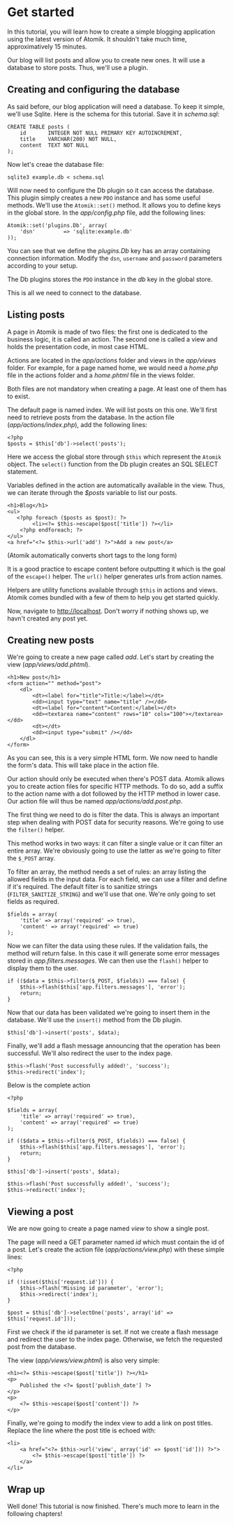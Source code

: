 # Get started

In this tutorial, you will learn how to create a simple blogging application using the latest version of Atomik. 
It shouldn't take much time, approximatively 15 minutes.

Our blog will list posts and allow you to create new ones.
It will use a database to store posts. Thus, we'll use a plugin.

## Creating and configuring the database

As said before, our blog application will need a database. To keep it simple, we'll use Sqlite. 
Here is the schema for this tutorial. Save it in *schema.sql*:

    CREATE TABLE posts (
        id       INTEGER NOT NULL PRIMARY KEY AUTOINCREMENT,
        title    VARCHAR(200) NOT NULL,
        content  TEXT NOT NULL
    );

Now let's creae the database file:

    sqlite3 example.db < schema.sql

Will now need to configure the Db plugin so it can access the database. This plugin
simply creates a new `PDO` instance and has some useful methods.
We'll use the `Atomik::set()` method. It allows you to define keys in the global store.
In the *app/config.php* file, add the following lines:

    Atomik::set('plugins.Db', array(
        'dsn'         => 'sqlite:example.db'
    ));

You can see that we define the *plugins.Db* key has an array containing connection information.
Modify the `dsn`, `username` and `password` parameters according to your setup.

The Db plugins stores the `PDO` instance in the *db* key in the global store.

This is all we need to connect to the database.

## Listing posts
    
A page in Atomik is made of two files: the first one is dedicated to the business logic, it is called an action.
The second one is called a view and holds the presentation code, in most case HTML.

Actions are located in the *app/actions* folder and views in the *app/views*
folder. For example, for a page named home, we would need a *home.php* file in the actions
folder and a *home.phtml* file in the views folder.

<div class="note">Both files are not mandatory when creating a page. At least one of them has to exist.</div>

The default page is named index. We will list posts on this one. We'll first need to retrieve posts from the database.
In the action file (*app/actions/index.php*), add the following lines:

    <?php
    $posts = $this['db']->select('posts');

Here we access the global store through `$this` which represent the `Atomik` object. The `select()`
function from the Db plugin creates an SQL SELECT statement.

Variables defined in the action are automatically available in the view. Thus, we can iterate through the 
*$posts* variable to list our posts.

    <h1>Blog</h1>
    <ul>
       <?php foreach ($posts as $post): ?>
            <li><?= $this->escape($post['title']) ?></li>
        <?php endforeach; ?>
    </ul>
    <a href="<?= $this->url('add') ?>">Add a new post</a>

(Atomik automatically converts short tags to the long form)

It is a good practice to escape content before outputting it which is the goal of the `escape()` helper.
The `url()` helper generates urls from action names.

Helpers are utility functions available through `$this` in actions and views. Atomik comes bundled with
a few of them to help you get started quickly.

Now, navigate to [http://localhost](http://localhost). Don't worry if nothing shows up, we havn't created
any post yet.

## Creating new posts

We're going to create a new page called *add*. Let's start by creating the view
(*app/views/add.phtml*).

    <h1>New post</h1>
    <form action="" method="post">
        <dl>
            <dt><label for="title">Title:</label></dt>
            <dd><input type="text" name="title" /></dd>
            <dt><label for="content">Content:</label></dt>
            <dd><textarea name="content" rows="10" cols="100"></textarea></dd>
            <dt></dt>
            <dd><input type="submit" /></dd>
        </dl>
    </form>

As you can see, this is a very simple HTML form. We now need to handle the form's data.
This will take place in the action file.

Our action should only be executed when there's POST data. Atomik allows you to create
action files for specific HTTP methods. To do so, add a suffix to the action name with a dot followed 
by the HTTP method in lower case. Our action file will thus be named *app/actions/add.post.php*.

The first thing we need to do is filter the data. This is always an important step when dealing with
POST data for security reasons. We're going to use the `filter()` helper.

This method works in two ways: it can filter a single value or it can filter an entire array.
We're obviously going to use the latter as we're going to filter the `$_POST` array.

To filter an array, the method needs a set of rules: an array listing the allowed
fields in the input data. For each field, we can use a filter and define if it's required.
The default filter is to sanitize strings (`FILTER_SANITIZE_STRING`) and we'll use that one.
We're only going to set fields as required.

    $fields = array(
        'title' => array('required' => true),
        'content' => array('required' => true)
    );

Now we can filter the data using these rules. If the validation fails, the method will return
false. In this case it will generate some error messages stored in *app.filters.messages*.
We can then use the `flash()` helper to display them to the user.

    if (($data = $this->filter($_POST, $fields)) === false) {
        $this->flash($this['app.filters.messages'], 'error');
        return;
    }

Now that our data has been validated we're going to insert them in the database.
We'll use the `insert()` method from the Db plugin.

    $this['db']->insert('posts', $data);

Finally, we'll add a flash message announcing that the operation has been successful.
We'll also redirect the user to the index page.

    $this->flash('Post successfully added!', 'success');
    $this->redirect('index');

Below is the complete action

    <?php
    
    $fields = array(
        'title' => array('required' => true),
        'content' => array('required' => true)
    );
    
    if (($data = $this->filter($_POST, $fields)) === false) {
        $this->flash($this['app.filters.messages'], 'error');
        return;
    }
    
    $this['db']->insert('posts', $data);
    
    $this->flash('Post successfully added!', 'success');
    $this->redirect('index');


## Viewing a post

We are now going to create a page named *view* to show a single post.

The page will need a GET parameter named *id* which must contain the id
of a post. Let's create the action file (*app/actions/view.php*)
with these simple lines:

    <?php
    
    if (!isset($this['request.id'])) {
        $this->flash('Missing id parameter', 'error');
        $this->redirect('index');
    }
    
    $post = $this['db']->selectOne('posts', array('id' => $this['request.id']));

First we check if the id parameter is set. If not we create a flash message and redirect
the user to the index page. Otherwise, we fetch the requested post from the database.

The view (*app/views/view.phtml*) is also very simple:

    <h1><?= $this->escape($post['title']) ?></h1>
    <p>
        Published the <?= $post['publish_date'] ?>
    </p>
    <p>
        <?= $this->escape($post['content']) ?>
    </p>

Finally, we're going to modify the index view to add a link on post titles. Replace
the line where the post title is echoed with:

    <li>
        <a href="<?= $this->url('view', array('id' => $post['id'])) ?>">
            <?= $this->escape($post['title']) ?>
        </a>
    </li>

## Wrap up
        
Well done! This tutorial is now finished. There's much more to learn in the following chapters!

